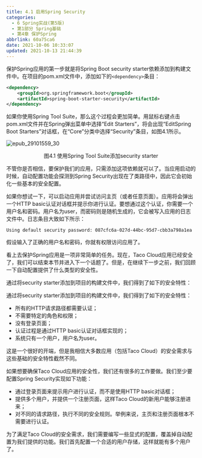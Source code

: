 ```yaml
---
title: 4.1 启用Spring Security
categories:
  - 6 Spring实战(第5版)
  - 第1部分 Spring基础
  - 第4章 保护Spring
abbrlink: 60a75ca6
date: 2021-10-06 10:33:07
updated: 2021-10-13 21:44:39
---
```

保护Spring应用的第一步就是将Spring Boot security starter依赖添加到构建文件中。在项目的pom.xml文件中，添加如下的`<dependency>`条目：

```xml
<dependency>
    <groupId>org.springframework.boot</groupId>
    <artifactId>spring-boot-starter-security</artifactId>
</dependency>
```

如果你使用Spring Tool Suite，那么这个过程会更加简单。用鼠标右键点击pom.xml文件并在Spring弹出菜单中选择“Edit Starters”，将会出现“EditSpring Boot Starters”对话框，在“Core”分类中选择“Security”条目，如图4.1所示。

![epub_29101559_30](https://gitee.com/XiaoLan223/images/raw/master/Blog/Sum/20211006103230.jpeg)

<center>图4.1 使用Spring Tool Suite添加security starter</center>

不管你是否相信，要保护我们的应用，只需添加这项依赖就可以了。当应用启动的时候，自动配置功能会探测到Spring Security出现在了类路径中，因此它会初始化一些基本的安全配置。

如果你想试一下，可以启动应用并尝试访问主页（或者任意页面）。应用将会弹出一个HTTP basic认证对话框并提示你进行认证。要想通过这个认证，你需要一个用户名和密码。用户名为user，而密码则是随机生成的，它会被写入应用的日志文件中。日志条目大致如下所示：

```
Using default security password: 087cfc6a-027d-44bc-95d7-cbb3a798a1ea
```

假设输入了正确的用户名和密码，你就有权限访问应用了。

看上去保护Spring应用是一项非常简单的任务。现在，Taco Cloud应用已经安全了，我们可以结束本节并进入下一个话题了。但是，在继续下一步之前，我们回顾一下自动配置提供了什么类型的安全性。

通过将security starter添加到项目的构建文件中，我们得到了如下的安全特性：

通过将security starter添加到项目的构建文件中，我们得到了如下的安全特性：
- 所有的HTTP请求路径都需要认证；
- 不需要特定的角色和权限；
- 没有登录页面；
- 认证过程是通过HTTP basic认证对话框实现的；
- 系统只有一个用户，用户名为user。

这是一个很好的开端，但是我相信大多数应用（包括Taco Cloud）的安全需求与这些基础的安全特性截然不同。

如果想要确保Taco Cloud应用的安全性，我们还有很多的工作要做。我们至少要配置Spring Security实现如下功能：
- 通过登录页面来提示用户进行认证，而不是使用HTTP basic对话框；
- 提供多个用户，并提供一个注册页面，这样Taco Cloud的新用户能够注册进来；
- 对不同的请求路径，执行不同的安全规则。举例来说，主页和注册页面根本不需要进行认证。

为了满足Taco Cloud的安全需求，我们需要编写一些显式的配置，覆盖掉自动配置为我们提供的功能。我们首先配置一个合适的用户存储，这样就能有多个用户了。
